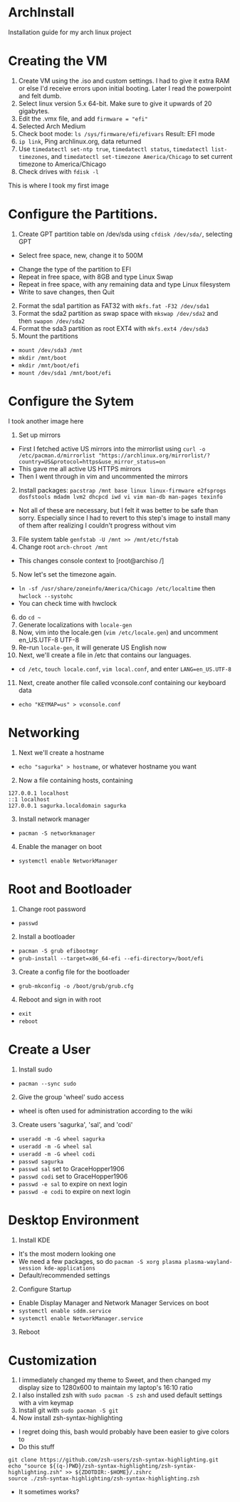 # ArchInstall
Installation guide for my arch linux project

# Creating the VM
1.	Create VM using the .iso and custom settings. I had to give it extra RAM or else I'd receive errors upon initial booting. Later I read the powerpoint and felt dumb.
2.	Select linux version 5.x 64-bit. Make sure to give it upwards of 20 gigabytes.
3.	Edit the .vmx file, and add `firmware = "efi"`
4.	Selected Arch Medium
5.	Check boot mode:
`ls /sys/firmware/efi/efivars`
Result: EFI mode
5.	`ip link`, Ping archlinux.org, data returned
6.	Use `timedatectl set-ntp true`, `timedatectl status`, `timedatectl list-timezones`, and `timedatectl set-timezone America/Chicago` to set current timezone to America/Chicago
7.	Check drives with `fdisk -l`

This is where I took my first image

# Configure the Partitions.
1.	Create GPT partition table on /dev/sda using `cfdisk /dev/sda/`, selecting GPT
  - Select free space, new, change it to 500M
  * Change the type of the partition to EFI
  * Repeat in free space, with 8GB and type Linux Swap
  * Repeat in free space, with any remaining data and type Linux filesystem
  * Write to save changes, then Quit
2.	Format the sda1 partition as FAT32 with `mkfs.fat -F32 /dev/sda1`
3.	Format the sda2 partition as swap space with `mkswap /dev/sda2` and then `swapon /dev/sda2`
4.	Format the sda3 partition as root EXT4 with `mkfs.ext4 /dev/sda3`
5.	Mount the partitions
  * `mount /dev/sda3 /mnt`
  * `mkdir /mnt/boot`
  * `mkdir /mnt/boot/efi`
  * `mount /dev/sda1 /mnt/boot/efi`

# Configure the Sytem
I took another image here
1.	Set up mirrors
  * First I fetched active US mirrors into the mirrorlist using `curl -o /etc/pacman.d/mirrorlist "https://archlinux.org/mirrorlist/?country=US&protocol=https&use_mirror_status=on`
  * This gave me all active US HTTPS mirrors
  * Then I went through in vim and uncommented the mirrors
2.	Install packages: `pacstrap /mnt base linux linux-firmware e2fsprogs dosfstools mdadm lvm2 dhcpcd iwd vi vim man-db man-pages texinfo` 
  * Not all of these are necessary, but I felt it was better to be safe than sorry. Especially since I had to revert to this step's image to install many of them after realizing I couldn't progress without vim
3.	File system table `genfstab -U /mnt >> /mnt/etc/fstab`
4.	Change root `arch-chroot /mnt`
  * This changes console context to [root@archiso /]
5. Now let's set the timezone again. 
  * `ln -sf /usr/share/zoneinfo/America/Chicago /etc/localtime` then `hwclock --systohc`
  * You can check time with hwclock
6. do `cd ~`
7. Generate localizations with `locale-gen`
8. Now, vim into the locale.gen (`vim /etc/locale.gen`) and uncomment en_US.UTF-8 UTF-8
9. Re-run `locale-gen`, it will generate US English now
10. Next, we'll create a file in /etc that contains our languages.
  * `cd /etc`, `touch locale.conf`, `vim local.conf`, and enter `LANG=en_US.UTF-8`
11. Next, create another file called vconsole.conf containing our keyboard data
  * `echo "KEYMAP=us" > vconsole.conf`

# Networking
1. Next we'll create a hostname
  * `echo "sagurka" > hostname`, or whatever hostname you want
2. Now a file containing hosts, containing
```
127.0.0.1 localhost
::1 localhost
127.0.0.1 sagurka.localdomain sagurka
```
3. Install network manager
 * `pacman -S networkmanager`
4. Enable the manager on boot
 * `systemctl enable NetworkManager`

# Root and Bootloader
1. Change root password
 * `passwd`
2. Install a bootloader
 * `pacman -S grub efibootmgr`
 * `grub-install --target=x86_64-efi --efi-directory=/boot/efi`
3. Create a config file for the bootloader
 * `grub-mkconfig -o /boot/grub/grub.cfg`
4. Reboot and sign in with root
 * `exit`
 * `reboot`

# Create a User
1. Install sudo
 * `pacman --sync sudo`
2. Give the group 'wheel' sudo access
 * wheel is often used for administration according to the wiki
3. Create users 'sagurka', 'sal', and 'codi'
 * `useradd -m -G wheel sagurka`
 * `useradd -m -G wheel sal`
 * `useradd -m -G wheel codi`
 * `passwd sagurka` 
 * `passwd sal` set to GraceHopper1906
 * `passwd codi` set to GraceHopper1906
 * `passwd -e sal` to expire on next login
 * `passwd -e codi` to expire on next login

# Desktop Environment
1. Install KDE
 * It's the most modern looking one
 * We need a few packages, so do `pacman -S xorg plasma plasma-wayland-session kde-applications`
 * Default/recommended settings
2. Configure Startup
 * Enable Display Manager and Network Manager Services on boot
 * `systemctl enable sddm.service`
 * `systemctl enable NetworkManager.service`
3. Reboot

# Customization
1. I immediately changed my theme to Sweet, and then changed my display size to 1280x600 to maintain my laptop's 16:10 ratio
2. I also installed zsh with `sudo pacman -S zsh` and used default settings with a vim keymap
3. Install git with `sudo pacman -S git`
4. Now install zsh-syntax-highlighting
 * I regret doing this, bash would probably have been easier to give colors to
 * Do this stuff
```
git clone https://github.com/zsh-users/zsh-syntax-highlighting.git
echo "source ${(q-)PWD}/zsh-syntax-highlighting/zsh-syntax-highlighting.zsh" >> ${ZDOTDIR:-$HOME}/.zshrc
source ./zsh-syntax-highlighting/zsh-syntax-highlighting.zsh
```
 * It sometimes works?
